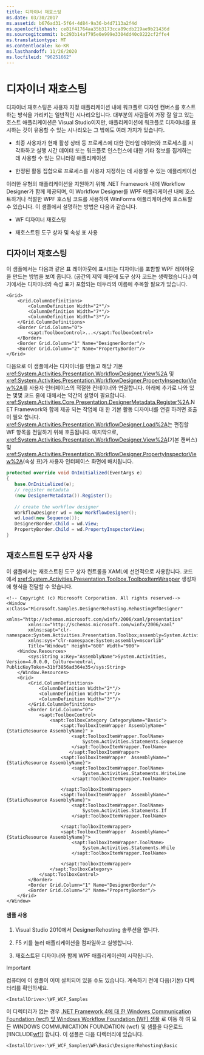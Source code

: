 ```yaml
---
title: 디자이너 재호스팅
ms.date: 03/30/2017
ms.assetid: b676ad31-5f64-4d84-9a36-b4d7113a2f4d
ms.openlocfilehash: ce81f41764aa35b3173cca89cdb219ae9b21436d
ms.sourcegitcommit: bc293b14af795e0e999e3304dd40c0222cf2ffe4
ms.translationtype: MT
ms.contentlocale: ko-KR
ms.lasthandoff: 11/26/2020
ms.locfileid: "96251662"
---
```

# <a name="designer-rehosting"></a>디자이너 재호스팅

디자이너 재호스팅은 사용자 지정 애플리케이션 내에 워크플로 디자인 캔버스를 호스트하는 방식을 가리키는 일반적인 시나리오입니다. 대부분의 사람들이 가장 잘 알고 있는 호스트 애플리케이션은 Visual Studio이지만, 애플리케이션에 워크플로 디자이너를 표시하는 것이 유용할 수 있는 시나리오는 그 밖에도 여러 가지가 있습니다.  
  
- 최종 사용자가 현재 활성 상태 등 프로세스에 대한 런타임 데이터와 프로세스를 시각화하고 실행 시간 데이터 또는 워크플로 인스턴스에 대한 기타 정보를 집계하는 데 사용할 수 있는 모니터링 애플리케이션  
  
- 한정된 활동 집합으로 프로세스를 사용자 지정하는 데 사용할 수 있는 애플리케이션  
  
 이러한 유형의 애플리케이션을 지원하기 위해 .NET Framework 내에 Workflow Designer가 함께 제공되며, 이 Workflow Designer를 WPF 애플리케이션 내에 호스트하거나 적절한 WPF 호스팅 코드를 사용하여 WinForms 애플리케이션에 호스트할 수 있습니다. 이 샘플에서 설명하는 방법은 다음과 같습니다.  
  
- WF 디자이너 재호스팅  
  
- 재호스트된 도구 상자 및 속성 표 사용  
  
## <a name="rehosting-the-designer"></a>디자이너 재호스팅  

 이 샘플에서는 다음과 같은 표 레이아웃에 표시되는 디자이너를 포함할 WPF 레이아웃을 만드는 방법을 보여 줍니다. (공간의 제약 때문에 도구 상자 코드는 생략했습니다.) 여기에서는 디자이너와 속성 표가 포함되는 테두리의 이름에 주목할 필요가 있습니다.  
  
```xaml  
<Grid>  
    <Grid.ColumnDefinitions>  
        <ColumnDefinition Width="2*"/>  
        <ColumnDefinition Width="7*"/>  
        <ColumnDefinition Width="3*"/>  
    </Grid.ColumnDefinitions>  
    <Border Grid.Column="0">  
        <sapt:ToolboxControl>...</sapt:ToolboxControl>  
    </Border>  
    <Border Grid.Column="1" Name="DesignerBorder"/>  
    <Border Grid.Column="2" Name="PropertyBorder"/>  
</Grid>  
```  
  
 다음으로 이 샘플에서는 디자이너를 만들고 해당 기본 <xref:System.Activities.Presentation.WorkflowDesigner.View%2A> 및 <xref:System.Activities.Presentation.WorkflowDesigner.PropertyInspectorView%2A>를 사용자 인터페이스의 적절한 컨테이너와 연결합니다. 아래에 추가로 나와 있는 몇몇 코드 줄에 대해서는 약간의 설명이 필요합니다. <xref:System.Activities.Core.Presentation.DesignerMetadata.Register%2A>.NET Framework와 함께 제공 되는 작업에 대 한 기본 활동 디자이너를 연결 하려면 호출이 필요 합니다. <xref:System.Activities.Presentation.WorkflowDesigner.Load%2A>는 편집할 WF 항목을 전달하기 위해 호출됩니다. 마지막으로, <xref:System.Activities.Presentation.WorkflowDesigner.View%2A>(기본 캔버스) 및 <xref:System.Activities.Presentation.WorkflowDesigner.PropertyInspectorView%2A>(속성 표)가 사용자 인터페이스 화면에 배치됩니다.  
  
```csharp  
protected override void OnInitialized(EventArgs e)  
{  
   base.OnInitialized(e);  
   // register metadata  
   (new DesignerMetadata()).Register();  
  
   // create the workflow designer  
   WorkflowDesigner wd = new WorkflowDesigner();  
   wd.Load(new Sequence());  
   DesignerBorder.Child = wd.View;  
   PropertyBorder.Child = wd.PropertyInspectorView;  
}  
```  
  
## <a name="using-the-rehosted-toolbox"></a>재호스트된 도구 상자 사용  

 이 샘플에서는 재호스트된 도구 상자 컨트롤을 XAML에 선언적으로 사용합니다. 코드에서 <xref:System.Activities.Presentation.Toolbox.ToolboxItemWrapper> 생성자에 형식을 전달할 수 있습니다.  
  
```xaml  
<!-- Copyright (c) Microsoft Corporation. All rights reserved-->  
<Window x:Class="Microsoft.Samples.DesignerRehosting.RehostingWfDesigner"  
        xmlns="http://schemas.microsoft.com/winfx/2006/xaml/presentation"  
        xmlns:x="http://schemas.microsoft.com/winfx/2006/xaml"  
        xmlns:sapt="clr-namespace:System.Activities.Presentation.Toolbox;assembly=System.Activities.Presentation"  
        xmlns:sys="clr-namespace:System;assembly=mscorlib"  
        Title="Window1" Height="600" Width="900">  
    <Window.Resources>  
        <sys:String x:Key="AssemblyName">System.Activities, Version=4.0.0.0, Culture=neutral, PublicKeyToken=31bf3856ad364e35</sys:String>  
    </Window.Resources>  
    <Grid>  
        <Grid.ColumnDefinitions>  
            <ColumnDefinition Width="2*"/>  
            <ColumnDefinition Width="7*"/>  
            <ColumnDefinition Width="3*"/>  
        </Grid.ColumnDefinitions>  
        <Border Grid.Column="0">  
            <sapt:ToolboxControl>  
                <sapt:ToolboxCategory CategoryName="Basic">  
                    <sapt:ToolboxItemWrapper AssemblyName="{StaticResource AssemblyName}" >  
                        <sapt:ToolboxItemWrapper.ToolName>  
                            System.Activities.Statements.Sequence  
                        </sapt:ToolboxItemWrapper.ToolName>  
                       </sapt:ToolboxItemWrapper>  
                    <sapt:ToolboxItemWrapper  AssemblyName="{StaticResource AssemblyName}">  
                        <sapt:ToolboxItemWrapper.ToolName>  
                            System.Activities.Statements.WriteLine  
                        </sapt:ToolboxItemWrapper.ToolName>  
  
                    </sapt:ToolboxItemWrapper>  
                    <sapt:ToolboxItemWrapper  AssemblyName="{StaticResource AssemblyName}">  
                        <sapt:ToolboxItemWrapper.ToolName>  
                            System.Activities.Statements.If  
                        </sapt:ToolboxItemWrapper.ToolName>  
  
                    </sapt:ToolboxItemWrapper>  
                    <sapt:ToolboxItemWrapper  AssemblyName="{StaticResource AssemblyName}">  
                        <sapt:ToolboxItemWrapper.ToolName>  
                            System.Activities.Statements.While  
                        </sapt:ToolboxItemWrapper.ToolName>  
  
                    </sapt:ToolboxItemWrapper>  
                </sapt:ToolboxCategory>  
            </sapt:ToolboxControl>  
        </Border>  
        <Border Grid.Column="1" Name="DesignerBorder"/>  
        <Border Grid.Column="2" Name="PropertyBorder"/>  
    </Grid>  
</Window>  
```  
  
#### <a name="using-the-sample"></a>샘플 사용  
  
1. Visual Studio 2010에서 DesignerRehosting 솔루션을 엽니다.  
  
2. F5 키를 눌러 애플리케이션을 컴파일하고 실행합니다.  
  
3. 재호스트된 디자이너와 함께 WPF 애플리케이션이 시작됩니다.  
  
> [!IMPORTANT]
> 컴퓨터에 이 샘플이 이미 설치되어 있을 수도 있습니다. 계속하기 전에 다음(기본) 디렉터리를 확인하세요.  
>
> `<InstallDrive>:\WF_WCF_Samples`  
>
> 이 디렉터리가 없는 경우 [.NET Framework 4에 대 한 Windows Communication Foundation (wcf) 및 Windows Workflow Foundation (WF) 샘플](https://www.microsoft.com/download/details.aspx?id=21459) 로 이동 하 여 모든 WINDOWS COMMUNICATION FOUNDATION (wcf) 및 샘플을 다운로드 [!INCLUDE[wf1](../../../../includes/wf1-md.md)] 합니다. 이 샘플은 다음 디렉터리에 있습니다.  
>
> `<InstallDrive>:\WF_WCF_Samples\WF\Basic\DesignerRehosting\Basic`
